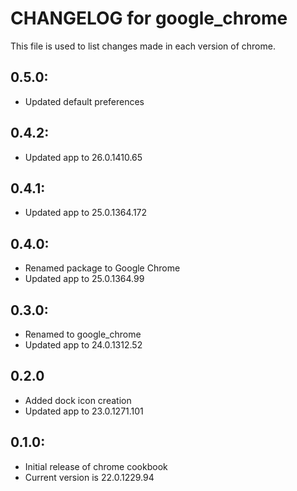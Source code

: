 # CHANGELOG for google_chrome

This file is used to list changes made in each version of chrome.

## 0.5.0:

* Updated default preferences

## 0.4.2:

* Updated app to 26.0.1410.65

## 0.4.1:

* Updated app to 25.0.1364.172

## 0.4.0:
* Renamed package to Google Chrome
* Updated app to 25.0.1364.99

## 0.3.0:

* Renamed to google_chrome
* Updated app to 24.0.1312.52

## 0.2.0

* Added dock icon creation
* Updated app to 23.0.1271.101

## 0.1.0:

* Initial release of chrome cookbook
* Current version is 22.0.1229.94
